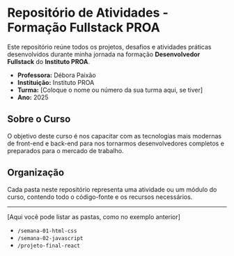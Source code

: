 # Repositório de Atividades - Formação Fullstack PROA

Este repositório reúne todos os projetos, desafios e atividades práticas desenvolvidos durante minha jornada na formação **Desenvolvedor Fullstack** do **Instituto PROA**.

- **Professora:** Débora Paixão
- **Instituição:** Instituto PROA
- **Turma:** [Coloque o nome ou número da sua turma aqui, se tiver]
- **Ano:** 2025

## Sobre o Curso

O objetivo deste curso é nos capacitar com as tecnologias mais modernas de front-end e back-end para nos tornarmos desenvolvedores completos e preparados para o mercado de trabalho.

## Organização

Cada pasta neste repositório representa uma atividade ou um módulo do curso, contendo todo o código-fonte e os recursos necessários.

---

[Aqui você pode listar as pastas, como no exemplo anterior]
- `/semana-01-html-css`
- `/semana-02-javascript`
- `/projeto-final-react`
